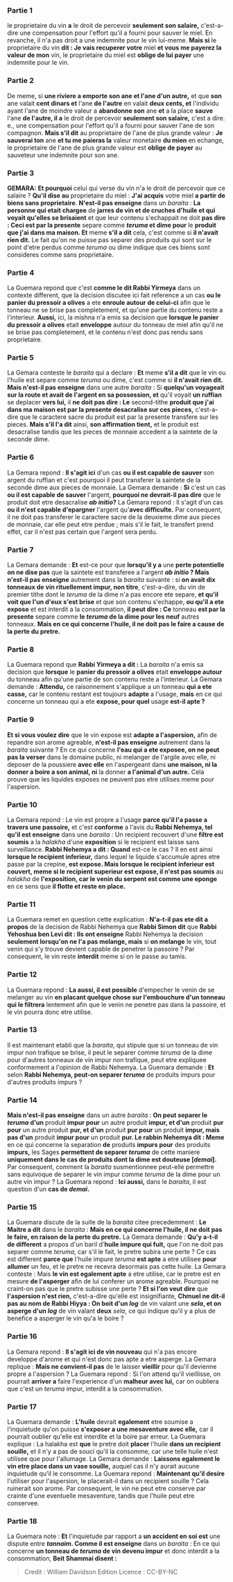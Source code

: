 
### Partie 1
le proprietaire du vin <b>a</b> le droit de percevoir <b>seulement son salaire,</b> c'est-a-dire une compensation pour l'effort qu'il a fourni pour sauver le miel. En revanche, il n'a pas droit a une indemnite pour le vin lui-meme. <b>Mais si</b> le proprietaire du vin <b>dit : Je vais recuperer votre</b> miel <b>et vous me payerez la valeur de mon</b> vin, le proprietaire du miel est <b>oblige de lui payer</b> une indemnite pour le vin.

### Partie 2
De meme, si <b>une riviere a emporte son ane et l'ane d'un autre,</b> et que <b>son</b> ane valait <b>cent dinars et</b> l'ane <b>de l'autre</b> en valait <b>deux cents, et</b> l'individu ayant l'ane de moindre valeur a <b>abandonne son</b> ane <b>et</b> a la place <b>sauve</b> l'ane <b>de l'autre, il a</b> le droit de percevoir <b>seulement son salaire,</b> c'est a dire. e., une compensation pour l'effort qu'il a fourni pour sauver l'ane de son compagnon. <b>Mais s'il dit</b> au proprietaire de l'ane de plus grande valeur : <b>Je sauverai ton</b> ane <b>et tu me paieras la</b> valeur monetaire <b>du mien</b> en echange, le proprietaire de l'ane de plus grande valeur est <b>oblige de payer</b> au sauveteur une indemnite pour son ane.

### Partie 3
<strong>GEMARA:</strong> <b>Et pourquoi</b> celui qui verse du vin n'a le droit de percevoir que ce salaire ? <b>Qu'il dise au</b> proprietaire du miel : <b>J'ai acquis</b> votre miel <b>a partir de biens sans proprietaire</b>. <b>N'est-il pas enseigne</b> dans un <i>baraita</i> : <b>La personne qui etait chargee</b> de <b>jarres de vin et de cruches d'huile et qui voyait qu'elles se brisaient</b> et que leur contenu s'echappait ne doit <b>pas dire : Ceci est par la presente</b> separe comme <b><i>teruma</i> et dime pour</b> le <b>produit que j'ai dans ma maison. Et</b> meme <b>s'il a dit</b> cela, c'est comme si <b>il n'avait rien dit.</b> Le fait qu'on ne puisse pas separer des produits qui sont sur le point d'etre perdus comme <i>teruma</i> ou dime indique que ces biens sont consideres comme sans proprietaire.

### Partie 4
La Guemara repond que c'est <b>comme le dit Rabbi Yirmeya</b> dans un contexte different, que la decision discutee ici fait reference a un cas <b>ou le panier du pressoir a olives</b> a ete <b>enroule autour de celui-ci</b> afin que le tonneau ne se brise pas completement, et qu'une partie du contenu reste a l'interieur. <b>Aussi,</b> ici, la mishna n'a emis sa decision que <b>lorsque le panier du pressoir a olives</b> etait <b>enveloppe</b> autour du tonneau de miel afin qu'il ne se brise pas completement, et le contenu n'est donc pas rendu sans proprietaire.

### Partie 5
La Gemara conteste le <i>baraita</i> qui a declare : <b>Et</b> meme <b>s'il a dit</b> que le vin ou l'huile est separe comme <i>teruma</i> ou dime, c'est comme si <b>il n'avait rien dit. Mais n'est-il pas enseigne</b> dans une autre <i>baraita</i> : Si <b>quelqu'un voyageait sur la route et avait de l'argent en sa possession, et</b> qu'il voyait <b>un ruffian</b> se deplacer <b>vers lui,</b> il <b>ne doit pas dire : Le</b> second-tithe <b>produit que j'ai dans ma maison est par la presente desacralise sur ces pieces,</b> c'est-a-dire que le caractere sacre du produit est par la presente transfere sur les pieces. <b>Mais s'il l'a dit</b> ainsi, <b>son affirmation tient,</b> et le produit est desacralise tandis que les pieces de monnaie accedent a la saintete de la seconde dime.

### Partie 6
La Gemara repond : <b>Il s'agit ici</b> d'un cas <b>ou il est capable de sauver</b> son argent du ruffian et c'est pourquoi il peut transferer la saintete de la seconde dime aux pieces de monnaie. La Gemara demande : <b>Si</b> c'est un cas <b>ou il est capable de sauver</b> l'argent, <b>pourquoi ne devrait-il pas dire</b> que le produit doit etre desacralise <b><i>ab initio</i>?</b> La Gemara repond : Il s'agit d'un cas <b>ou il n'est capable d'epargner</b> l'argent qu'<b>avec difficulte.</b> Par consequent, il ne doit pas transferer le caractere sacre de la deuxieme dime aux pieces de monnaie, car elle peut etre perdue ; mais s'il le fait, le transfert prend effet, car il n'est pas certain que l'argent sera perdu.

### Partie 7
La Gemara demande : <b>Et</b> est-ce pour que <b>lorsqu'il y a</b> une <b>perte potentielle on ne dise pas</b> que la saintete est transferee a l'argent <b><i>ab initio</i> ? Mais n'est-il pas enseigne</b> autrement dans la <i>baraita</i> suivante : si <b>on avait dix tonneaux de vin rituellement impur, non titre</b>, c'est-a-dire, du vin de premier tithe dont le <i>teruma</i> de la dime n'a pas encore ete separe, <b>et qu'il voit que l'un d'eux s'est brise</b> et que son contenu s'echappe, <b>ou qu'il a ete expose</b> et est interdit a la consommation, <b>il peut dire : Ce</b> tonneau <b>est par la presente</b> separe comme <b>le <i>teruma</i> de la dime pour les neuf</b> autres tonneaux. <b>Mais en ce qui concerne l'huile, il ne doit pas le faire a cause de la perte du pretre.</b>

### Partie 8
La Guemara repond que <b>Rabbi Yirmeya a dit :</b> La <i>baraita</i> n'a emis sa decision que <b>lorsque</b> le <b>panier du pressoir a olives</b> etait <b>enveloppe autour</b> du tonneau afin qu'une partie de son contenu reste a l'interieur. La Gemara demande : <b>Attendu,</b> ce raisonnement s'applique a un tonneau <b>qui a ete casse,</b> car le contenu restant est toujours <b>adapte</b> a l'usage, <b>mais</b> en ce qui concerne un tonneau qui a ete <b>expose, pour quel</b> usage <b>est-il apte ?</b>

### Partie 9
<b>Et si vous voulez dire</b> que le vin expose est <b>adapte a l'aspersion,</b> afin de repandre son arome agreable, <b>n'est-il pas enseigne</b> autrement dans la <i>baraita</i> suivante ? En ce qui concerne <b>l'eau qui a ete exposee, on ne peut pas la verser</b> dans le domaine public, ni melanger de l'argile avec elle, ni deposer</b> de la poussiere <b>avec elle</b> en l'aspergeant dans <b>une maison, ni la donner a boire a son animal, ni</b> la donner <b>a l'animal d'un autre.</b> Cela prouve que les liquides exposes ne peuvent pas etre utilises meme pour l'aspersion.

### Partie 10
La Gemara repond : Le vin est propre a l'usage <b>parce qu'il l'a passe a travers une passoire,</b> et c'est <b>conforme</b> a l'avis du <b>Rabbi Nehemya, tel qu'il est enseigne</b> dans une <i>baraita</i> : Un recipient recouvert d'une <b>filtre est soumis</b> a la <i>halakha</i> d'une <b>exposition</b> si le recipient est laisse sans surveillance. <b>Rabbi Nehemya a dit : Quand</b> est-ce le cas ? Il en est ainsi <b>lorsque le recipient inferieur,</b> dans lequel le liquide s'accumule apres etre passe par la crepine, <b>est expose. Mais lorsque le recipient inferieur est couvert, meme si le recipient superieur est expose, il n'est pas soumis</b> au <i>halakha</i> de <b>l'exposition, car le venin du serpent est comme une eponge</b> en ce sens que <b>il flotte et reste en place.</b>

### Partie 11
La Guemara remet en question cette explication : <b>N'a-t-il pas ete dit a propos</b> de la decision de Rabbi Nehemya que <b>Rabbi Simon dit</b> que <b>Rabbi Yehoshua ben Levi dit : Ils ont enseigne</b> Rabbi Nehemya la decision <b>seulement lorsqu'on ne l'a pas melange, mais</b> si <b>on melange</b> le vin, tout venin qui s'y trouve devient capable de penetrer la passoire ? Par consequent, le vin reste <b>interdit</b> meme si on le passe au tamis.

### Partie 12
La Guemara repond : <b>La aussi, il est possible</b> d'empecher le venin de se melanger au vin <b>en placant quelque chose sur l'embouchure d'un tonneau qui le filtrera</b> lentement afin que le venin ne penetre pas dans la passoire, et le vin pourra donc etre utilise.

### Partie 13
Il est maintenant etabli que la <i>baraita</i>, qui stipule que si un tonneau de vin impur non trafique se brise, il peut le separer comme <i>teruma</i> de la dime pour d'autres tonneaux de vin impur non trafique, peut etre expliquee conformement a l'opinion de Rabbi Nehemya. La Guemara demande : <b>Et</b> selon <b>Rabbi Nehemya, peut-on separer <i>teruma</i></b> de produits impurs pour d'autres produits impurs ?

### Partie 14
<b>Mais n'est-il pas enseigne</b> dans un autre <i>baraita</i> : <b>On peut separer le <i>teruma</i> d'un</b> produit <b>impur pour</b> un autre produit <b>impur, et d'un</b> produit <b>pur pour</b> un autre produit <b>pur, et d'un</b> produit <b>pur pour</b> un produit <b>impur, mais pas d'un</b> produit <b>impur pour</b> un produit <b>pur. Le rabbin Nehemya dit : Meme</b> en ce qui concerne la separation <b>de</b> produits <b>impurs pour</b> des produits <b>impurs,</b> les Sages <b>permettent de separer <i>teruma</i></b> de cette maniere <b>uniquement dans le cas de produits dont la dime est douteuse [<i>demai</i>]. </b> Par consequent, comment la <i>baraita</i> susmentionnee peut-elle permettre sans equivoque de separer le vin impur comme <i>teruma</i> de la dime pour un autre vin impur ? La Guemara repond : <b>Ici aussi,</b> dans le <i>baraita</i>, il est question d'un <b>cas de <i>demai</i>.</b>

### Partie 15
La Guemara discute de la suite de la <i>baraita</i> citee precedemment : <b>Le Maitre a dit</b> dans le <i>baraita</i> : <b>Mais en ce qui concerne l'huile, il ne doit pas le faire, en raison de la perte du pretre.</b> La Gemara demande : <b>Qu'y a-t-il de different</b> a propos d'un baril d'<b>huile impure qui fuit,</b> que l'on ne doit pas separer comme <i>teruma</i>, car s'il le fait, le pretre subira une perte ? Ce cas est different <b>parce que</b> l'huile impure <i>teruma</i> <b>est apte</b> a etre utilisee <b>pour allumer</b> un feu, et le pretre ne recevra desormais pas cette huile. La Gemara conteste : Mais <b>le vin est egalement apte</b> a etre utilise, car le pretre est en mesure <b>de l'asperger</b> afin de lui conferer un arome agreable. Pourquoi ne craint-on pas que le pretre subisse une perte ? <b>Et si l'on veut dire</b> que <b>l'aspersion n'est rien,</b> c'est-a-dire qu'elle est insignifiante, <b>Chmuel ne dit-il pas au nom de Rabbi Hiyya : On boit d'un <i>log</i></b> de vin valant une <b><i>sela</i>, et on asperge d'un <i>log</i></b> de vin valant <b>deux</b> <i>sela</i>, ce qui indique qu'il y a plus de benefice a asperger le vin qu'a le boire ?

### Partie 16
La Gemara repond : <b>Il s'agit ici de vin nouveau</b> qui n'a pas encore developpe d'arome et qui n'est donc pas apte a etre asperge. La Gemara replique : <b>Mais ne convient-il pas</b> de le laisser <b>vieillir</b> pour qu'il devienne propre a l'aspersion ? La Guemara repond : Si l'on attend qu'il vieillisse, on pourrait <b>arriver a</b> faire l'experience d'un <b>malheur avec lui,</b> car on oubliera que c'est un <i>teruma</i> impur, interdit a la consommation.

### Partie 17
La Guemara demande : <b>L'huile</b> devrait <b>egalement</b> etre soumise a l'inquietude qu'on puisse <b>s'exposer a une mesaventure avec elle,</b> car il pourrait oublier qu'elle est interdite et la boire par erreur. La Guemara explique : La halakha est <b>que</b> le pretre doit <b>placer</b> l'huile <b>dans un recipient souille,</b> et il n'y a pas de souci qu'il la consomme, car une telle huile n'est utilisee que pour l'allumage. La Gemara demande : <b>Laissons egalement le vin etre place dans un vase souille,</b> auquel cas il n'y aurait aucune inquietude qu'il le consomme. La Guemara repond : <b>Maintenant qu'il desire</b> l'utiliser pour l'aspersion, le placerait-il dans un recipient souille ?</b> Cela ruinerait son arome. Par consequent, le vin ne peut etre conserve par crainte d'une eventuelle mesaventure, tandis que l'huile peut etre conservee.

### Partie 18
La Guemara note : <b>Et</b> l'inquietude par rapport a <b>un accident en soi est</b> une dispute entre <b><i>tannaim</i>. Comme il est enseigne</b> dans un <i>baraita</i> : En ce qui concerne <b>un tonneau de <i>teruma</i> de vin devenu impur</b> et donc interdit a la consommation, <b>Beit Shammai disent :</b>

>Credit : William Davidson Edition
>Licence : CC-BY-NC